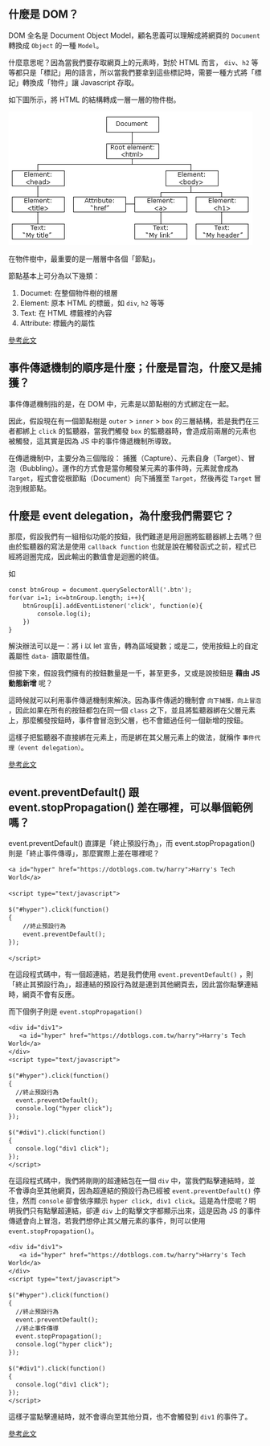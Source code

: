 ## 什麼是 DOM？

DOM 全名是 Document Object Model，顧名思義可以理解成將網頁的 `Document` 轉換成 `Object` 的一種 `Model`。

什麼意思呢？因為當我們要存取網頁上的元素時，對於 HTML 而言， `div`、`h2` 等等都只是「標記」用的語言，所以當我們要拿到這些標記時，需要一種方式將「標記」轉換成「物件」讓 Javascript 存取。

如下圖所示，將 HTML 的結構轉成一層一層的物件樹。

![DOM](pic_htmltree.gif)

在物件樹中，最重要的是一層層中各個「節點」。

節點基本上可分為以下幾類：

1. Documet: 在整個物件樹的根層
2. Element: 原本 HTML 的標籤，如 `div`, `h2` 等等
3. Text: 在 HTML 標籤裡的內容
4. Attribute: 標籤內的屬性

[參考此文](https://ithelp.ithome.com.tw/articles/10202689)

## 事件傳遞機制的順序是什麼；什麼是冒泡，什麼又是捕獲？

事件傳遞機制指的是，在 DOM 中，元素是以節點樹的方式綁定在一起。

因此，假設現在有一個節點樹是 `outer` > `inner` > `box` 的三層結構，若是我們在三者都綁上 `click` 的監聽器，當我們觸發 `box` 的監聽器時，會造成前兩層的元素也被觸發，這其實是因為 JS 中的事件傳遞機制所導致。

在傳遞機制中，主要分為三個階段： 捕獲（Capture）、元素自身（Target）、冒泡（Bubbling）。運作的方式會是當你觸發某元素的事件時，元素就會成為 `Target`，程式會從根節點（Document）向下捕獲至 `Target`，然後再從 `Target` 冒泡到根節點。

## 什麼是 event delegation，為什麼我們需要它？

那麼，假設我們有一組相似功能的按鈕，我們難道是用迴圈將監聽器綁上去嗎？但由於監聽器的寫法是使用 `callback function` 也就是說在觸發函式之前，程式已經將迴圈完成，因此輸出的數值會是迴圈的終值。

如

```
const btnGroup = document.querySelectorAll('.btn');
for(var i=1; i<=btnGroup.length; i++){
    btnGroup[i].addEventListener('click', function(e){
        console.log(i);
    })
}
```

解決辦法可以是一：將 i 以 let 宣告，轉為區域變數；或是二，使用按鈕上的自定義屬性 `data-` 讀取屬性值。

但接下來，假設我們擁有的按鈕數量是一千，甚至更多，又或是說按鈕是 **藉由 JS 動態新增** 呢？

這時候就可以利用事件傳遞機制來解決。因為事件傳遞的機制會 `向下捕獲，向上冒泡` ，因此如果在所有的按鈕都包在同一個 `class` 之下，並且將監聽器綁在父層元素上，那麼觸發按鈕時，事件會冒泡到父層，也不會錯過任何一個新增的按鈕。

這樣子把監聽器不直接綁在元素上，而是綁在其父層元素上的做法，就稱作 `事件代理（event delegation）`。

[參考此文](https://yakimhsu.com/project/project_w7_eventListener.html)

## event.preventDefault() 跟 event.stopPropagation() 差在哪裡，可以舉個範例嗎？

event.preventDefault() 直譯是「終止預設行為」，而 event.stopPropagation() 則是「終止事件傳導」，那麼實際上差在哪裡呢？

```
<a id="hyper" href="https://dotblogs.com.tw/harry">Harry's Tech World</a>

<script type="text/javascript">

$("#hyper").click(function()
{
    //終止預設行為
    event.preventDefault();
});

</script>
```

在這段程式碼中，有一個超連結，若是我們使用 `event.preventDefault()` ，則「終止其預設行為」，超連結的預設行為就是連到其他網頁去，因此當你點擊連結時，網頁不會有反應。

而下個例子則是 `event.stopPropagation()`

```
<div id="div1">
   <a id="hyper" href="https://dotblogs.com.tw/harry">Harry's Tech World</a>
</div>
<script type="text/javascript">

$("#hyper").click(function()
{
  //終止預設行為
  event.preventDefault();
  console.log("hyper click");
});

$("#div1").click(function()
{
  console.log("div1 click");
});
</script>

```

在這段程式碼中，我們將剛剛的超連結包在一個 `div` 中，當我們點擊連結時，並不會導向至其他網頁，因為超連結的預設行為已經被 `event.preventDefault()` 停住，然而 `console` 卻會依序顯示 `hyper click, div1 click`。這是為什麼呢？明明我們只有點擊超連結，卻連 `div` 上的點擊文字都顯示出來，這是因為 JS 的事件傳遞會向上冒泡，若我們想停止其父層元素的事件，則可以使用 `event.stopPropagation()`。

```
<div id="div1">
   <a id="hyper" href="https://dotblogs.com.tw/harry">Harry's Tech World</a>
</div>
<script type="text/javascript">

$("#hyper").click(function()
{
  //終止預設行為
  event.preventDefault();
  //終止事件傳導
  event.stopPropagation();
  console.log("hyper click");
});

$("#div1").click(function()
{
  console.log("div1 click");
});
</script>
```

這樣子當點擊連結時，就不會導向至其他分頁，也不會觸發到 `div1` 的事件了。
    
[參考此文](https://dotblogs.com.tw/harry/2016/09/10/131956)